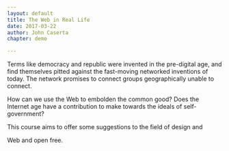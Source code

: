 ```yaml
---
layout: default
title: The Web in Real Life
date: 2017-03-22
author: John Caserta
chapter: demo

---
```


Terms like democracy and republic were invented in the pre-digital age, and find themselves pitted against the fast-moving networked inventions of today. The network promises to connect groups geographically unable to connect.

How can we use the Web to embolden the common good? Does the Internet age have a contribution to make towards the ideals of self-government?  

This course aims to offer some suggestions to the field of design and

Web and open free. 
